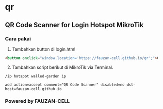 # qr
## QR Code Scanner for Login Hotspot MikroTik

### Cara pakai

1. Tambahkan button di login.html
```html
<button onclick="window.location='https://fauzan-cell.github.io/qr';">QR Code</button>
```
2. Tambahkan script berikut di MikroTik via Terminal.
```
/ip hotspot walled-garden ip

add action=accept comment="QR Code Scanner" disabled=no dst-host=fauzan-cell.github.io
```

### Powered by FAUZAN-CELL
